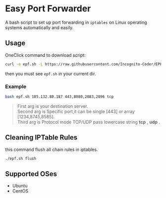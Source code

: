 # Easy Port Forwarder
A bash script to set up port forwarding in `iptables` on Linux operating systems automatically and easily.
## Usage
OneClick command to download script:
```bash
curl -o epf.sh -L https://raw.githubusercontent.com/Incognito-Coder/EPF/master/iptables.sh && chmod +x epf.sh
```
then you must see `epf.sh` in your current dir.
### Example
```bash
bash epf.sh 185.132.80.187 443,8080,2083,2096 tcp
```
> First arg is your destination server. \
> Second arg is Specific port,it can be single [443] or array [1234,8745,8585]. \
> Third arg is Protocol mode TCP/UDP pass lowercase string **tcp** , **udp** .
## Cleaning IPTable Rules
this command flush all chain rules in iptables.
```bash
./epf.sh flush
```
## Supported OSes
* Ubuntu
* CentOS
